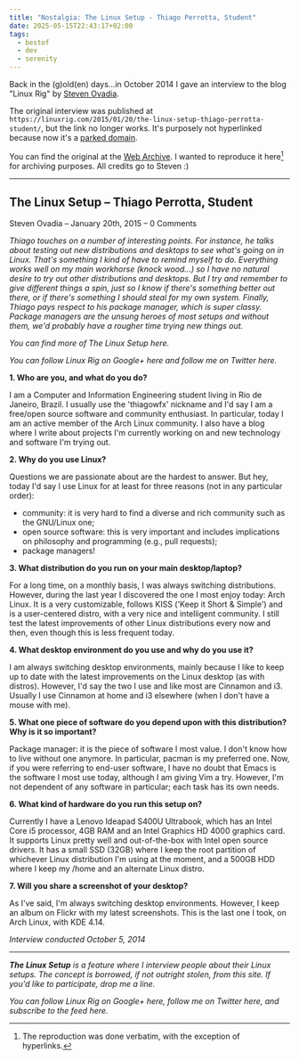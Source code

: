 ```yaml
---
title: "Nostalgia: The Linux Setup - Thiago Perrotta, Student"
date: 2025-05-15T22:43:17+02:00
tags:
  - bestof
  - dev
  - serenity
---
```


Back in the (g)old(en) days...in October 2014 I gave an interview to the blog
"Linux Rig" by [Steven Ovadia](https://steven.ovadia.org/).

The original interview was published at
`https://linuxrig.com/2015/01/20/the-linux-setup-thiago-perrotta-student/`, but
the link no longer works. It's purposely not hyperlinked because now it's a
[parked domain](https://en.wikipedia.org/wiki/Domain_parking).

You can find the original at the [Web
Archive](https://web.archive.org/web/20180527155224/https://linuxrig.com/2015/01/20/the-linux-setup-thiago-perrotta-student/).
I wanted to reproduce it here[^1] for archiving purposes. All credits go to Steven
:)

[^1]: The reproduction was done verbatim, with the exception of hyperlinks.

- - -

## The Linux Setup – Thiago Perrotta, Student

Steven Ovadia – January 20th, 2015 – 0 Comments

_Thiago touches on a number of interesting points. For instance, he talks about
testing out new distributions and desktops to see what's going on in Linux.
That's something I kind of have to remind myself to do. Everything works well on
my main workhorse (knock wood…) so I have no natural desire to try out other
distributions and desktops. But I try and remember to give different things a
spin, just so I know if there's something better out there, or if there's
something I should steal for my own system. Finally, Thiago pays respect to his
package manager, which is super classy. Package managers are the unsung heroes
of most setups and without them, we'd probably have a rougher time trying new
things out._

_You can find more of The Linux Setup here._

_You can follow Linux Rig on Google+ here and follow me on Twitter here._

**1. Who are you, and what do you do?**

I am a Computer and Information Engineering student living in Rio de Janeiro,
Brazil. I usually use the 'thiagowfx' nickname and I'd say I am a
free/open source software and community enthusiast. In particular, today I am an
active member of the Arch Linux community. I also have a blog where I write
about projects I'm currently working on and new technology and software I'm
trying out.

**2. Why do you use Linux?**

Questions we are passionate about are the hardest to answer. But hey, today I'd say I use Linux for at least for three reasons (not in any particular order):

- community: it is very hard to find a diverse and rich community such as the
  GNU/Linux one;
- open source software: this is very important and includes implications on
  philosophy and programming (e.g., pull requests);
- package managers!

**3. What distribution do you run on your main desktop/laptop?**

For a long time, on a monthly basis, I was always switching distributions.
However, during the last year I discovered the one I most enjoy today: Arch
Linux. It is a very customizable, follows KISS ('Keep it Short & Simple') and is
a user-centered distro, with a very nice and intelligent community. I still test
the latest improvements of other Linux distributions every now and then, even
though this is less frequent today.

**4. What desktop environment do you use and why do you use it?**

I am always switching desktop environments, mainly because I like to keep up to
date with the latest improvements on the Linux desktop (as with distros).
However, I'd say the two I use and like most are Cinnamon and i3. Usually I use
Cinnamon at home and i3 elsewhere (when I don't have a mouse with me).

**5. What one piece of software do you depend upon with this distribution? Why is it so important?**

Package manager: it is the piece of software I most value. I don't know how to
live without one anymore. In particular, pacman is my preferred one. Now, if you
were referring to end-user software, I have no doubt that Emacs is the software
I most use today, although I am giving Vim a try. However, I'm not dependent of
any software in particular; each task has its own needs.

**6. What kind of hardware do you run this setup on?**

Currently I have a Lenovo Ideapad S400U Ultrabook, which has an Intel Core i5
processor, 4GB RAM and an Intel Graphics HD 4000 graphics card. It
supports Linux pretty well and out-of-the-box with Intel open source drivers. It
has a small SSD (32GB) where I keep the root partition of whichever Linux
distribution I'm using at the moment, and a 500GB HDD where I keep my /home and
an alternate Linux distro.

**7. Will you share a screenshot of your desktop?**

As I've said, I'm always switching desktop environments. However, I keep an
album on Flickr with my latest screenshots.  This is the last one I
took, on Arch Linux, with KDE 4.14.

_Interview conducted October 5, 2014_

- - -

_**The Linux Setup** is a feature where I interview people about their Linux
setups. The concept is borrowed, if not outright stolen, from this site. If
you'd like to participate, drop me a line._

_You can follow Linux Rig on Google+ here, follow me on Twitter here, and subscribe to the feed here._
